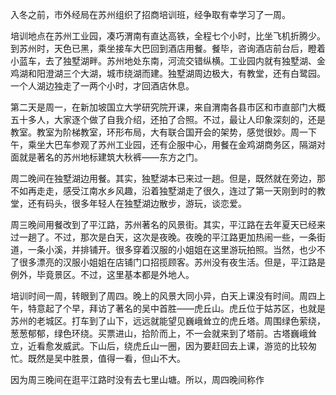 入冬之前，市外经局在苏州组织了招商培训班，经争取有幸学习了一周。

培训地点在苏州工业园，凑巧渭南有直达高铁，全程七个小时，比坐飞机折腾少。到苏州时，天色已黑，乘坐接车大巴回到酒店用餐。餐毕，咨询酒店前台后，瞪着小蓝车，去了独墅湖畔。苏州地处东南，河流交错纵横。工业园内就有独墅湖、金鸡湖和阳澄湖三个大湖，城市绕湖而建。独墅湖周边极大，有教堂，还有白鹭园。一个人湖边独走了一两个小时，才回酒店休息。

第二天是周一，在新加坡国立大学研究院开课，来自渭南各县市区和市直部门大概五十多人，大家逐个做了自我介绍，还拍了合照。不过，最让人印象深刻的，还是教室。教室为阶梯教室，环形布局，大有联合国开会的架势，感觉很妙。周一下午，乘坐大巴车参观了苏州工业园，还有企服中心，用餐在金鸡湖商务区，隔湖对面就是著名的苏州地标建筑大秋裤——东方之门。

周二晚间在独墅湖边用餐。其实，独墅湖本已来过一趟。但是，既然就在旁边，那不如再走走，感受江南水乡风趣，沿着独墅湖走了很久，连过了第一天刚到时的教堂，还有码头，很多年轻人在独墅湖边散步，游玩，谈恋爱。

周三晚间用餐改到了平江路，苏州著名的风景街。其实，平江路在去年夏天已经来过一趟了。不过，那次是白天，这次是夜晚。夜晚的平江路更加热闹一些，一条街道，一条小溪，并排铺开。很多穿着汉服的小姐姐在这里游玩拍照。当然，也少不了很多漂亮的汉服小姐姐在店铺门口招揽顾客。苏州没有夜生活。但是，平江路是例外，毕竟景区。不过，这里基本都是外地人。

培训时间一周，转眼到了周四。晚上的风景大同小异，白天上课没有时间。周四上午，特意起了个早，拜访了著名的吴中首胜——虎丘山。虎丘位于姑苏区，也就是苏州的老城区。打车到了山下，远远就能望见巍峨耸立的虎丘塔。周围绿色萦绕，葱葱郁郁，绿色环绕。买票进山，拾阶而上，不一会就来到了塔前。古塔巍峨耸立，近看愈发威武。下山后，绕虎丘山一圈，因为要赶回去上课，游览的比较匆忙。既然是吴中胜景，值得一看，但山不大。

因为周三晚间在逛平江路时没有去七里山塘。所以，周四晚间称作 


